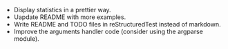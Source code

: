 * Display statistics in a prettier way.
* Uapdate README with more examples.
* Write README and TODO files in reStructuredTest instead of markdown.
* Improve the arguments handler code (consider using the argparse module).

